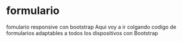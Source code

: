 # formulario
fomulario responsive con bootstrap
Aqui voy a ir colgando codigo de formularios adaptables a todos los dispositivos con Bootstrap
